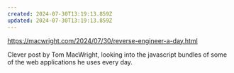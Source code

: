 ```yaml
---
created: 2024-07-30T13:19:13.859Z
updated: 2024-07-30T13:19:13.859Z
---
```

https://macwright.com/2024/07/30/reverse-engineer-a-day.html

Clever post by Tom MacWright, looking into the javascript bundles of some of the web applications he uses every day.